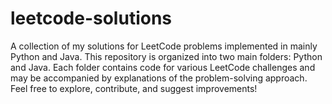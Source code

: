 # leetcode-solutions
A collection of my solutions for LeetCode problems implemented in mainly Python and Java. This repository is organized into two main folders:  Python and Java. Each folder contains code for various LeetCode challenges and may be accompanied by explanations of the problem-solving approach. Feel free to explore, contribute, and suggest improvements!
